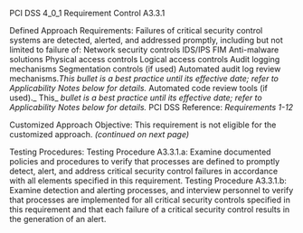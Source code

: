 PCI DSS 4_0_1 Requirement Control A3.3.1

Defined Approach Requirements:
Failures of critical security control systems are detected, alerted, and addressed promptly, including but not limited to failure of: Network security controls IDS/IPS FIM Anti-malware solutions Physical access controls Logical access controls Audit logging mechanisms Segmentation controls (if used) Automated audit log review mechanisms._This_ _bullet is a best practice until its effective date;_ _refer to Applicability Notes below for details._ Automated code review tools (if used)._ This_ _bullet is a best practice until its effective date;_ _refer to Applicability Notes below for details._ PCI DSS Reference: _Requirements 1-12_

Customized Approach Objective:
This requirement is not eligible for the customized approach. _(continued on next page)_

Testing Procedures:
Testing Procedure A3.3.1.a: Examine documented policies and procedures to verify that processes are defined to promptly detect, alert, and address critical security control failures in accordance with all elements specified in this requirement.
Testing Procedure A3.3.1.b: Examine detection and alerting processes, and interview personnel to verify that processes are implemented for all critical security controls specified in this requirement and that each failure of a critical security control results in the generation of an alert.